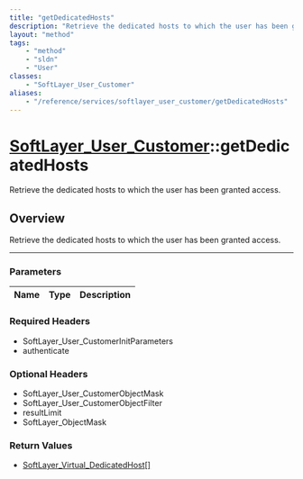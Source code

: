 ```yaml
---
title: "getDedicatedHosts"
description: "Retrieve the dedicated hosts to which the user has been granted access."
layout: "method"
tags:
    - "method"
    - "sldn"
    - "User"
classes:
    - "SoftLayer_User_Customer"
aliases:
    - "/reference/services/softlayer_user_customer/getDedicatedHosts"
---
```

# [SoftLayer_User_Customer](/reference/services/SoftLayer_User_Customer)::getDedicatedHosts


Retrieve the dedicated hosts to which the user has been granted access.


## Overview 
Retrieve the dedicated hosts to which the user has been granted access.

-----

### Parameters 
|Name | Type | Description |
| --- | --- | --- |


### Required Headers
* SoftLayer_User_CustomerInitParameters
* authenticate


### Optional Headers
* SoftLayer_User_CustomerObjectMask
* SoftLayer_User_CustomerObjectFilter
* resultLimit
* SoftLayer_ObjectMask

### Return Values
* <a href='/reference/datatypes/SoftLayer_Virtual_DedicatedHost'>SoftLayer_Virtual_DedicatedHost[] </a>




